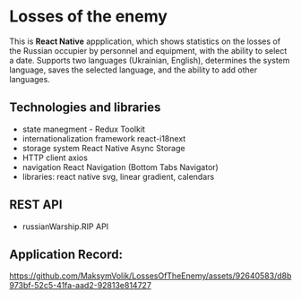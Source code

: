 # Losses of the enemy

This is **React Native** appplication, which shows statistics on the losses of the Russian occupier by personnel and equipment, with the ability to select a date.
Supports two languages (Ukrainian, English), determines the system language, saves the selected language, and the ability to add other languages.

## Technologies and libraries
- state manegment - Redux Toolkit
- internationalization framework react-i18next
- storage system React Native Async Storage
- HTTP client axios
- navigation React Navigation (Bottom Tabs Navigator)
- libraries: react native svg, linear gradient, calendars

## REST API
- russianWarship.RIP API

## Application Record:
https://github.com/MaksymVolik/LossesOfTheEnemy/assets/92640583/d8b973bf-52c5-41fa-aad2-92813e814727

